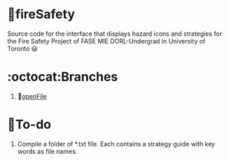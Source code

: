 # :fire_engine:fireSafety
Source code for the interface that displays hazard icons and strategies for the Fire Safety Project of FASE MIE DORL-Undergrad in University of Toronto :smiley:

# :octocat:Branches
1. :open_file_folder:[openFile](tree/openFile)

# :round_pushpin:To-do
1. Compile a folder of *.txt file. Each contains a strategy guide with key words as file names.

